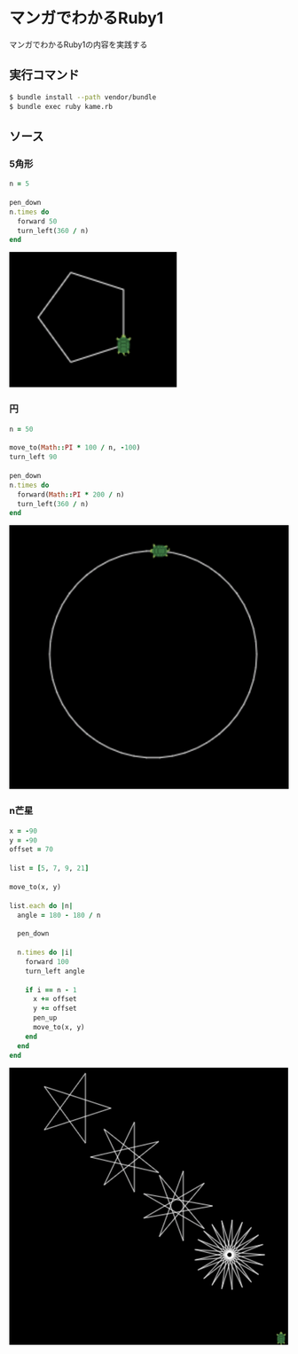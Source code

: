 # マンガでわかるRuby1

マンガでわかるRuby1の内容を実践する

## 実行コマンド

```sh
$ bundle install --path vendor/bundle
$ bundle exec ruby kame.rb
```

## ソース

### 5角形

```ruby
n = 5

pen_down
n.times do
  forward 50
  turn_left(360 / n)
end
```

![](2019-09-24-00-29-03.png)

### 円

```ruby
n = 50

move_to(Math::PI * 100 / n, -100)
turn_left 90

pen_down
n.times do
  forward(Math::PI * 200 / n)
  turn_left(360 / n)
end
```

![](2019-09-24-00-29-39.png)

### n芒星

```ruby
x = -90
y = -90
offset = 70

list = [5, 7, 9, 21]

move_to(x, y)

list.each do |n|
  angle = 180 - 180 / n
  
  pen_down
  
  n.times do |i|
    forward 100
    turn_left angle
  
    if i == n - 1
      x += offset
      y += offset
      pen_up
      move_to(x, y)
    end
  end
end
```

![](2019-09-24-00-30-12.png)

